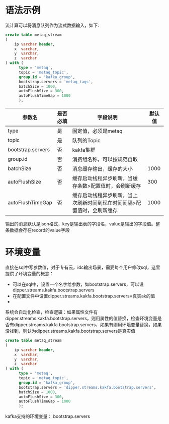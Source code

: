 # 语法示例

流计算可以将消息队列作为流式数据输入，如下:

```sql
create table metaq_stream
(
    ip varchar header,
    x  varchar,
    y  varchar,
    z  varchar
) with (
      type = 'metaq',
      topic = 'metaq_topic',
      group.id = 'kafka_group',
      bootstrap.servers = 'metaq_tags',
      batchSize = 1000,
      autoFlushSize = 300,
      autoFlushTimeGap = 1000
      );
```

| 参数名               | 是否必填 | 字段说明                                 | 默认值  |
|-------------------|------|--------------------------------------|------|
| type              | 是    | 固定值，必须是metaq                         |      |
| topic             | 是    | 队列的Topic                             |      |
| bootstrap.servers | 否    | kakfa集群                              |      |
| group.id          | 否    | 消费组名称，可以按规范自取                        |      |
| batchSize         | 否    | 消息缓存输出，缓存的大小                         | 1000 |
| autoFlushSize     | 否    | 缓存启动线程异步刷新，当缓存条数>配置值时，会刷新缓存          | 300  |
| autoFlushTimeGap  | 否    | 缓存启动线程异步刷新，当上次刷新时间到现在时间间隔>配置值时，会刷新缓存 | 1000 |

输出的消息默认是json格式，key是输出表的字段名，value是输出的字段值。整条数据会存在record的value字段 ​

# 环境变量

直接在sql中写参数值，对于专有云，idc输出场景，需要每个用户修改sql，这里提供了环境变量的概念：

- 可以在sql中，设置一个名字给参数，如bootstrap.servers，可以设dipper.streams.kakfa.bootstrap.servers
- 在配置文件中设置dipper.streams.kakfa.bootstrap.servers=真实ak的值
-

系统会自动化检查，检查逻辑：如果属性文件有dipper.streams.kakfa.bootstrap.servers，则用属性的值替换，检查环境变量是否有dipper.streams.kakfa.bootstrap.servers，如果有则用环境变量替换，如果没找到，则认为dipper.streams.kakfa.bootstrap.servers是真实值

```sql
create table metaq_stream
(
    ip varchar header,
    x  varchar,
    y  varchar,
    z  varchar
) with (
      type = 'metaq',
      topic = 'metaq_topic',
      group.id = 'kafka_group',
      bootstrap.servers = 'dipper.streams.kakfa.bootstrap.servers',
      batchSize = 1000,
      autoFlushSize = 300,
      autoFlushTimeGap = 1000
      );
```

kafka支持的环境变量： bootstrap.servers
